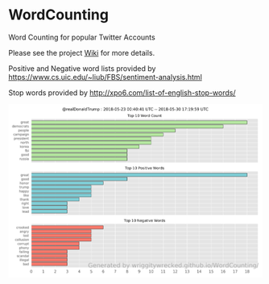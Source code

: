 # WordCounting
Word Counting for popular Twitter Accounts

Please see the project [Wiki](https://github.com/wriggityWrecked/WordCounting/wiki) for more details. 

Positive and Negative word lists provided by https://www.cs.uic.edu/~liub/FBS/sentiment-analysis.html

Stop words provided by http://xpo6.com/list-of-english-stop-words/

![Example](https://github.com/wriggityWrecked/WordCounting/blob/master/example.png)
